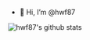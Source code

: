 - 👋 Hi, I’m @hwf87

<!---
hwf87/hwf87 is a ✨ special ✨ repository because its `README.md` (this file) appears on your GitHub profile.
You can click the Preview link to take a look at your changes.
--->


![hwf87's github stats](https://github-readme-stats.vercel.app/api?username=hwf87&show_icons=true&theme=dracula&hide=stars,contribs)

